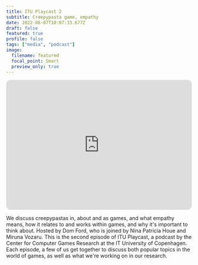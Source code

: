 ```yaml
---
title: ITU Playcast 2 
subtitle: Creepypasta game, empathy
date: 2022-06-07T10:07:33.677Z
draft: false
featured: true
profile: false
tags: ["media", "podcast"]
image:
  filename: featured
  focal_point: Smart
  preview_only: true
---
```

<iframe style="border-radius:12px" src="https://open.spotify.com/embed/episode/3uOgRLOmGYgYZqolDr5MoB?utm_source=generator&theme=0" width="100%" height="352" frameBorder="0" allowfullscreen="" allow="autoplay; clipboard-write; encrypted-media; fullscreen; picture-in-picture" loading="lazy"></iframe>

We discuss creepypastas in, about and as games, and what empathy means, how it relates to and works within games, and why it's important to think about. Hosted by Dom Ford, who is joined by Nina Patricia Houe and Miruna Vozaru. This is the second episode of ITU Playcast, a podcast by the Center for Computer Games Research at the IT University of Copenhagen.
Each episode, a few of us get together to discuss both popular topics in the world of games, as well as what we're working on in our research.